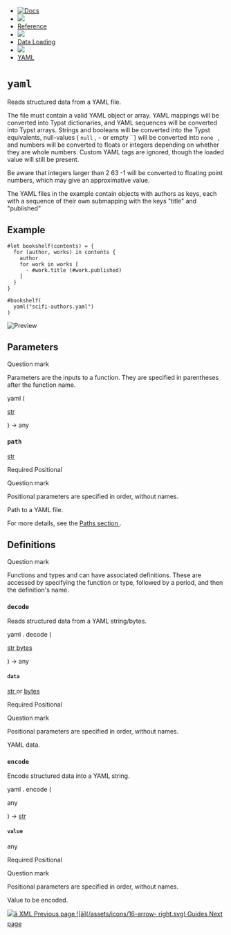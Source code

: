   * [ ![Docs](/assets/icons/16-docs-dark.svg) ](/docs)
  * ![](/assets/icons/16-arrow-right.svg)
  * [ Reference ](/docs/reference/)
  * ![](/assets/icons/16-arrow-right.svg)
  * [ Data Loading ](/docs/reference/data-loading/)
  * ![](/assets/icons/16-arrow-right.svg)
  * [ YAML ](/docs/reference/data-loading/yaml/)

#  ` yaml `

Reads structured data from a YAML file.

The file must contain a valid YAML object or array. YAML mappings will be
converted into Typst dictionaries, and YAML sequences will be converted into
Typst arrays. Strings and booleans will be converted into the Typst
equivalents, null-values ( ` null ` , ` ~ ` or empty ``) will be converted
into ` none  ` , and numbers will be converted to floats or integers depending
on whether they are whole numbers. Custom YAML tags are ignored, though the
loaded value will still be present.

Be aware that integers larger than 2  63  -1 will be converted to floating
point numbers, which may give an approximative value.

The YAML files in the example contain objects with authors as keys, each with
a sequence of their own submapping with the keys "title" and "published"

##  Example

    
    
    #let bookshelf(contents) = {
      for (author, works) in contents {
        author
        for work in works [
          - #work.title (#work.published)
        ]
      }
    }
    
    #bookshelf(
      yaml("scifi-authors.yaml")
    )
    

![Preview](/assets/docs/zhzvOjbNeHnb4ZYJg032GwAAAAAAAAAA.png)

##  Parameters

Question mark

Parameters are the inputs to a function. They are specified in parentheses
after the function name.

yaml  (

[ str ](/docs/reference/foundations/str/)

)  -> any

###  ` path `

[ str ](/docs/reference/foundations/str/)

Required  Positional

Question mark

Positional parameters are specified in order, without names.

Path to a YAML file.

For more details, see the [ Paths section ](/docs/reference/syntax/#paths) .

##  Definitions

Question mark

Functions and types and can have associated definitions. These are accessed by
specifying the function or type, followed by a period, and then the
definition's name.

###  ` decode `

Reads structured data from a YAML string/bytes.

yaml  .  decode  (

[ str ](/docs/reference/foundations/str/) [ bytes
](/docs/reference/foundations/bytes/)

)  -> any

####  ` data `

[ str ](/docs/reference/foundations/str/) or  [ bytes
](/docs/reference/foundations/bytes/)

Required  Positional

Question mark

Positional parameters are specified in order, without names.

YAML data.

###  ` encode `

Encode structured data into a YAML string.

yaml  .  encode  (

any

)  -> [ str ](/docs/reference/foundations/str/)

####  ` value `

any

Required  Positional

Question mark

Positional parameters are specified in order, without names.

Value to be encoded.

[ ![â](/assets/icons/16-arrow-right.svg) XML  Previous page
](/docs/reference/data-loading/xml/) [ ![â](/assets/icons/16-arrow-
right.svg) Guides  Next page  ](/docs/guides/)


